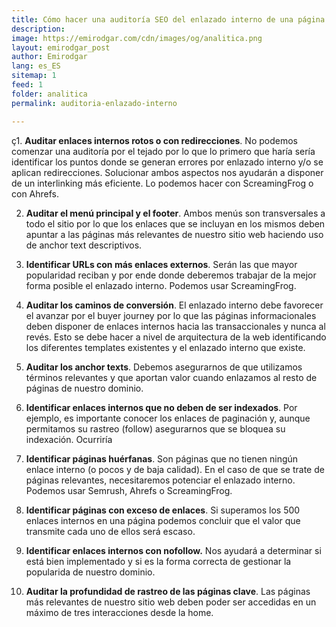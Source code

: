 ```yaml
---
title: Cómo hacer una auditoría SEO del enlazado interno de una página
description: 
image: https://emirodgar.com/cdn/images/og/analitica.png
layout: emirodgar_post
author: Emirodgar
lang: es_ES
sitemap: 1
feed: 1
folder: analitica
permalink: auditoria-enlazado-interno

--- 
```


ç1.  **Auditar enlaces internos rotos o con redirecciones**. No podemos comenzar una auditoría por el tejado por lo que lo primero que haría sería identificar los puntos donde se generan errores por enlazado interno y/o se aplican redirecciones. Solucionar ambos aspectos nos ayudarán a disponer de un interlinking más eficiente. Lo podemos hacer con ScreamingFrog o con Ahrefs.  
      
    
2.  **Auditar el menú principal y el footer**. Ambos menús son transversales a todo el sitio por lo que los enlaces que se incluyan en los mismos deben apuntar a las páginas más relevantes de nuestro sitio web haciendo uso de anchor text descriptivos.  
      
    
3.  **Identificar URLs con más enlaces externos**. Serán las que mayor popularidad reciban y por ende donde deberemos trabajar de la mejor forma posible el enlazado interno. Podemos usar ScreamingFrog.  
      
    
4.  **Auditar los caminos de conversión**. El enlazado interno debe favorecer el avanzar por el buyer journey por lo que las páginas informacionales deben disponer de enlaces internos hacia las transaccionales y nunca al revés. Esto se debe hacer a nivel de arquitectura de la web identificando los diferentes templates existentes y el enlazado interno que existe.  
      
    
5.  **Auditar los anchor texts**. Debemos asegurarnos de que utilizamos términos relevantes y que aportan valor cuando enlazamos al resto de páginas de nuestro dominio.  
      
    
6.  **Identificar enlaces internos que no deben de ser indexados**. Por ejemplo, es importante conocer los enlaces de paginación y, aunque permitamos su rastreo (follow) asegurarnos que se bloquea su indexación. Ocurriría  
      
    
7.  **Identificar páginas huérfanas**. Son páginas que no tienen ningún enlace interno (o pocos y de baja calidad). En el caso de que se trate de páginas relevantes, necesitaremos potenciar el enlazado interno. Podemos usar Semrush, Ahrefs o ScreamingFrog.  
      
    
8.  **Identificar páginas con exceso de enlaces**. Si superamos los 500 enlaces internos en una página podemos concluir que el valor que transmite cada uno de ellos será escaso.  
      
    
9.  **Identificar enlaces internos con nofollow.** Nos ayudará a determinar si está bien implementado y si es la forma correcta de gestionar la popularida de nuestro dominio.  
      
    
10.  **Auditar la profundidad de rastreo de las páginas clave**. Las páginas más relevantes de nuestro sitio web deben poder ser accedidas en un máximo de tres interacciones desde la home.
<!--stackedit_data:
eyJoaXN0b3J5IjpbLTg5NzE3NTY5MCwtNzA0NTU0MjA5XX0=
-->